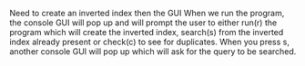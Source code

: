 Need to create an inverted index then the GUI
When we run the program, the console GUI will pop up and will prompt the user to either run(r) the program which will create the inverted index, search(s) from the inverted index already present or check(c) to see for duplicates. When you press s, another console GUI will pop up which will ask for the query to be searched.
